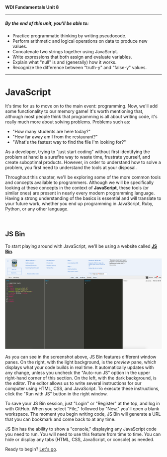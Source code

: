**WDI Fundamentals Unit 8**

---

##### By the end of this unit, you'll be able to:
* Practice programmatic thinking by writing pseudocode.
* Perform arithmetic and logical operations on data to produce new values.
* Concatenate two strings together using JavaScript.
* Write expressions that both assign and evaluate variables.
* Explain what "null" is and (generally) how it works.
* Recognize the difference between "truth-y" and "false-y" values.

---


# JavaScript

It's time for us to move on to the main event: programming. Now, we'll add some functionality to our memory game! It's worth mentioning that, although most people think that programming is all about writing code, it's really much more about solving problems. Problems such as:

- "How many students are here today?"
- "How far away am I from the restaurant?"
- "What's the fastest way to find the file I'm looking for?"

As a developer, trying to "just start coding" without first identifying the problem at hand is a surefire way to waste time, frustrate yourself, and create suboptimal products. However, in order to understand how to solve a problem, you first need to understand the tools at your disposal.

Throughout this chapter, we'll be exploring some of the more common tools and concepts available to programmers. Although we will be specifically looking at these concepts in the context of **JavaScript**, these tools (or similar ones) are present in nearly every modern programming language. Having a strong understanding of the basics is essential and will translate to your future work, whether you end up programming in JavaScript, Ruby, Python, or any other language.

<br>

## JS Bin
To start playing around with JavaScript, we'll be using a website called **[JS Bin](http://jsbin.com/)**.

![JSBin Screenshot](../assets/chapter3/jsbin.png)

As you can see in the screenshot above, JS Bin features different window panes. On the right, with the light background, is the *preview* pane, which displays what your code builds in real time. It automatically updates with any change, unless you uncheck the "Auto-run JS" option in the upper right-hand corner of this section. On the left, with the dark background, is the *editor*. The editor allows us to write several instructions for our computer using HTML, CSS, and JavaScript. To execute these instructions, click the "Run with JS" button in the right window.

To save your JS Bin session, just "Login" or "Register" at the top, and log in with GitHub. When you select "File," followed by "New," you'll open a blank workspace. The moment you begin writing code, JS Bin will generate a URL that you can bookmark and come back to at any time.

JS Bin has the ability to show a "console," displaying any JavaScript code you need to run. You will need to use this feature from time to time. You can hide or display any tabs (HTML, CSS, JavaScript, or console) as needed.

Ready to begin? [Let's go](02_lesson.md).
